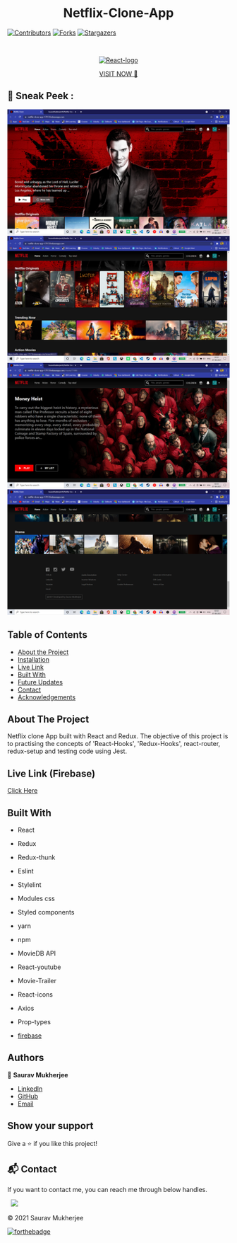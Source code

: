 <h1 align ="center">Netflix-Clone-App</h1>
<!--
*** Thanks for checking out this README Template. If you have a suggestion that would
*** make this better, please fork the repo and create a pull request or simply open
*** an issue with the tag "enhancement".
*** Thanks again! Now go create something AMAZING! :D
-->

<!-- PROJECT SHIELDS -->
<!--
*** I'm using markdown "reference style" links for readability.
*** Reference links are enclosed in brackets [ ] instead of parentheses ( ).
*** See the bottom of this document for the declaration of the reference variables
*** for contributors-url, forks-url, etc. This is an optional, concise syntax you may use.
*** https://www.markdownguide.org/basic-syntax/#reference-style-links
-->
[![Contributors][contributors-shield]][contributors-url]
[![Forks][forks-shield]][forks-url]
[![Stargazers][stars-shield]][stars-url]

<!-- PROJECT LOGO -->

<br />
<p align="center">
  <a href="https://github.com/SauravMukherjee44/Netflix-Clone.git">
    <p align="center"> <img src="https://cdn.vox-cdn.com/thumbor/Yq1Vd39jCBGpTUKHUhEx5FfxvmM=/39x0:3111x2048/1200x800/filters:focal(39x0:3111x2048)/cdn.vox-cdn.com/uploads/chorus_image/image/49901753/netflixlogo.0.0.png" alt="React-logo" height="150" width="200"> </p>
  </a>
  <p align="center">
  <a href="https://netflix-clone-app-17f17.firebaseapp.com/" target="_blank"> VISIT NOW 🚀</a>
  </p>
<!-- TABLE OF CONTENTS -->

## 📌 Sneak Peek  :
![HOME](https://github.com/SauravMukherjee44/Netflix-Clone-App/blob/68b06e2a4ce9524a7a6ae26460650cbae55c6bc4/public/Screenshot%20(254).png)
![HOME](https://github.com/SauravMukherjee44/Netflix-Clone-App/blob/68b06e2a4ce9524a7a6ae26460650cbae55c6bc4/public/Screenshot%20(256).png)
![Shows](https://github.com/SauravMukherjee44/Netflix-Clone-App/blob/68b06e2a4ce9524a7a6ae26460650cbae55c6bc4/public/Screenshot%20(258).png)
![HOME](https://github.com/SauravMukherjee44/Netflix-Clone-App/blob/68b06e2a4ce9524a7a6ae26460650cbae55c6bc4/public/Screenshot%20(257).png)
<!-- ABOUT THE PROJECT -->
## Table of Contents

* [About the Project](#about-the-project)
* [Installation](#installation)
* [Live Link](#Live-Link-(Netlify))
* [Built With](#built-with)
* [Future Updates](#future-updates)
* [Contact](#Authors)
* [Acknowledgements](#acknowledgements)

## About The Project

Netflix clone App built with React and Redux. The objective of this project is to practising the concepts of 'React-Hooks', 'Redux-Hooks', react-router, redux-setup and testing code using Jest.
## Live Link (Firebase)

[Click Here](https://netflix-clone-app-17f17.firebaseapp.com/)
  ## Built With

- React
- Redux
- Redux-thunk
- Eslint
- Stylelint
- Modules css
- Styled components
- yarn
- npm
- MovieDB API
- React-youtube
- Movie-Trailer
- React-icons
- Axios
- Prop-types
- [firebase](https://netflix-clone-app-17f17.firebaseapp.com/)

  <!-- CONTACT -->

## Authors

👤 **Saurav Mukherjee** 
    
- [LinkedIn](https://www.linkedin.com/in/sauravmukherjee44/)
- [GitHub](https://github.com/SauravMukherjee44)
- [Email](mesouravofficial@gmail.com)


## Show your support

Give a ⭐️ if you like this project!

<!-- MARKDOWN LINKS & IMAGES -->
<!-- https://www.markdownguide.org/basic-syntax/#reference-style-links -->
[contributors-shield]: https://img.shields.io/github/contributors/SauravMukherjee44/Netflix-Clone-App.svg?style=flat-square
[contributors-url]: https://github.com/SauravMukherjee44/Netflix-Clone-App/graphs/contributors
[forks-shield]: https://img.shields.io/github/forks/SauravMukherjee44/Netflix-Clone-App.svg?style=flat-square
[forks-url]: https://github.com/SauravMukherjee44/Netflix-Clone-App/network/members
[stars-shield]: https://img.shields.io/github/stars/SauravMukherjee44/Netflix-Clone-App.svg?style=flat-square
[stars-url]: https://github.com/SauravMukherjee44/Netflix-Clone-App/stargazers

<h2>📬 Contact</h2>

If you want to contact me, you can reach me through below handles.

&nbsp;&nbsp;<a href="https://www.linkedin.com/in/sauravmukherjee44/"><img src="https://www.felberpr.com/wp-content/uploads/linkedin-logo.png" width="30"></img></a>

© 2021 Saurav Mukherjee


[![forthebadge](https://forthebadge.com/images/badges/built-with-love.svg)](https://forthebadge.com)
